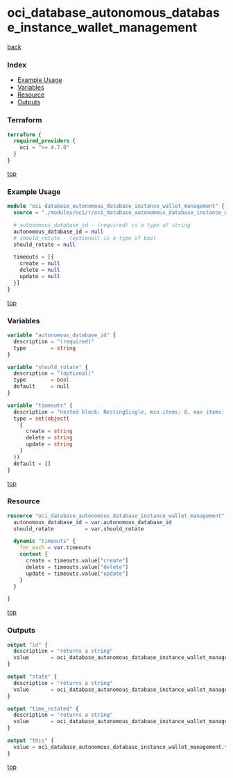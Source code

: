 # oci_database_autonomous_database_instance_wallet_management

[back](../oci.md)

### Index

- [Example Usage](#example-usage)
- [Variables](#variables)
- [Resource](#resource)
- [Outputs](#outputs)

### Terraform

```terraform
terraform {
  required_providers {
    oci = ">= 4.7.0"
  }
}
```

[top](#index)

### Example Usage

```terraform
module "oci_database_autonomous_database_instance_wallet_management" {
  source = "./modules/oci/r/oci_database_autonomous_database_instance_wallet_management"

  # autonomous_database_id - (required) is a type of string
  autonomous_database_id = null
  # should_rotate - (optional) is a type of bool
  should_rotate = null

  timeouts = [{
    create = null
    delete = null
    update = null
  }]
}
```

[top](#index)

### Variables

```terraform
variable "autonomous_database_id" {
  description = "(required)"
  type        = string
}

variable "should_rotate" {
  description = "(optional)"
  type        = bool
  default     = null
}

variable "timeouts" {
  description = "nested block: NestingSingle, min items: 0, max items: 0"
  type = set(object(
    {
      create = string
      delete = string
      update = string
    }
  ))
  default = []
}
```

[top](#index)

### Resource

```terraform
resource "oci_database_autonomous_database_instance_wallet_management" "this" {
  autonomous_database_id = var.autonomous_database_id
  should_rotate          = var.should_rotate

  dynamic "timeouts" {
    for_each = var.timeouts
    content {
      create = timeouts.value["create"]
      delete = timeouts.value["delete"]
      update = timeouts.value["update"]
    }
  }

}
```

[top](#index)

### Outputs

```terraform
output "id" {
  description = "returns a string"
  value       = oci_database_autonomous_database_instance_wallet_management.this.id
}

output "state" {
  description = "returns a string"
  value       = oci_database_autonomous_database_instance_wallet_management.this.state
}

output "time_rotated" {
  description = "returns a string"
  value       = oci_database_autonomous_database_instance_wallet_management.this.time_rotated
}

output "this" {
  value = oci_database_autonomous_database_instance_wallet_management.this
}
```

[top](#index)